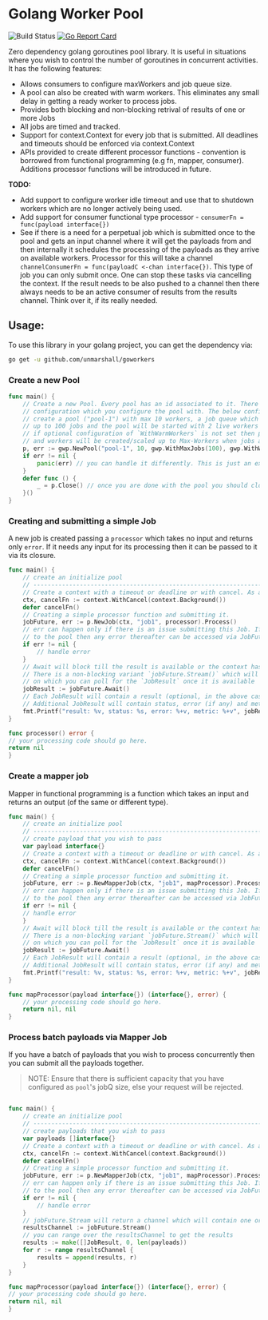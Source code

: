# Golang Worker Pool

![Build Status](https://github.com/unmarshall/goworkers/actions/workflows/go.yml/badge.svg)
[![Go Report Card](https://goreportcard.com/badge/github.com/unmarshall/goworkers)](https://goreportcard.com/report/github.com/unmarshall/goworkers)

Zero dependency golang goroutines pool library. It is useful in situations where you wish to control the number of goroutines in concurrent activities. It has the following
features:

* Allows consumers to configure maxWorkers and job queue size.
* A pool can also be created with warm workers. This eliminates any small delay in getting a ready worker to process jobs.
* Provides both blocking and non-blocking retrival of results of one or more Jobs
* All jobs are timed and tracked.
* Support for context.Context for every job that is submitted. All deadlines and timeouts should be enforced via context.Context
* APIs provided to create different processor functions - convention is borrowed from functional programming (e.g fn, mapper, consumer). Additions processor functions will be
  introduced in future.
  
**TODO:**
* Add support to configure worker idle timeout and use that to shutdown workers which are no longer actively being used.
* Add support for consumer functional type processor - `consumerFn = func(payload interface{})`
* See if there is a need for a perpetual job which is submitted once to the pool and gets an input channel where it will get the payloads from and then internally it schedules the processing of the payloads as they arrive on available workers. Processor for this will take a channel `channelConsumerFn = func(payloadC <-chan interface{})`. This type of job you can only submit once. One can stop these tasks via cancelling the context. If the result needs to be also pushed to a channel then there always needs to be an active consumer of results from the results channel. Think over it, if its really needed.

## Usage:

To use this library in your golang project, you can get the dependency via:

```bash
go get -u github.com/unmarshall/goworkers
```

### Create a new Pool

```go
func main() {
    // Create a new Pool. Every pool has an id associated to it. There are optional
    // configuration which you configure the pool with. The below configuration will
    // create a pool ("pool-1") with max 10 workers, a job queue which is big enough to hold
    // up to 100 jobs and the pool will be started with 2 live workers waiting for jobs.
    // if optional configuration of `WithWarmWorkers` is not set then pool will not have any live workers
    // and workers will be created/scaled up to Max-Workers when jobs are submitted.
    p, err := gwp.NewPool("pool-1", 10, gwp.WithMaxJobs(100), gwp.WithWarmWorkers(2))
    if err != nil {
        panic(err) // you can handle it differently. This is just an example
    }
    defer func () {
        _ = p.Close() // once you are done with the pool you should close it.
    }()
}
```

### Creating and submitting a simple Job

A new job is created passing a `processor` which takes no input and returns only `error`. If it needs any input for its processing then it can be passed to it via its closure.

```go
func main() {
    // create an initialize pool
    // ------------------------------------------------------------------------------
    // Create a context with a timeout or deadline or with cancel. As an example we demonstrate creating a context with cancel.
    ctx, cancelFn := context.WithCancel(context.Background())
    defer cancelFn()
    // Creating a simple processor function and submitting it.
    jobFuture, err := p.NewJob(ctx, "job1", processor).Process()
    // err can happen only if there is an issue submitting this Job. If the job is submitted
    // to the pool then any error thereafter can be accessed via JobFuture
    if err != nil {
        // handle error
    }
    // Await will block till the result is available or the context has been cancelled.
    // There is a non-blocking variant `jobFuture.Stream()` which will provide you a channel
    // on which you can poll for the `JobResult` once it is available
    jobResult := jobFuture.Await()
    // Each JobResult will contain a result (optional, in the above case processor function passed in the job does not return any value other than error)
    // Additional JobResult will contain status, error (if any) and metrics.
    fmt.Printf("result: %v, status: %s, error: %+v, metric: %+v", jobResult.Result, jobResult.Status, jobResult.Err, jobResult.Metric)
}

func processor() error {
// your processing code should go here. 
return nil
}

```

### Create a mapper job

Mapper in functional programming is a function which takes an input and returns an output (of the same or different type).

```go
func main() {
    // create an initialize pool
    // ------------------------------------------------------------------------------
    // create payload that you wish to pass
    var payload interface{}
    // Create a context with a timeout or deadline or with cancel. As an example we demonstrate creating a context with cancel.
    ctx, cancelFn := context.WithCancel(context.Background())
    defer cancelFn()
    // Creating a simple processor function and submitting it.
    jobFuture, err := p.NewMapperJob(ctx, "job1", mapProcessor).ProcessPayload(payload)
    // err can happen only if there is an issue submitting this Job. If the job is submitted
    // to the pool then any error thereafter can be accessed via JobFuture
    if err != nil {
    // handle error
    }
    // Await will block till the result is available or the context has been cancelled.
    // There is a non-blocking variant `jobFuture.Stream()` which will provide you a channel
    // on which you can poll for the `JobResult` once it is available
    jobResult := jobFuture.Await()
    // Each JobResult will contain a result (optional, in the above case processor function passed in the job does not return any value other than error)
    // Additional JobResult will contain status, error (if any) and metrics.
    fmt.Printf("result: %v, status: %s, error: %+v, metric: %+v", jobResult.Result, jobResult.Status, jobResult.Err, jobResult.Metric)
}

func mapProcessor(payload interface{}) (interface{}, error) {
	// your processing code should go here. 
	return nil, nil
}
```

### Process batch payloads via Mapper Job

If you have a batch of payloads that you wish to process concurrently then you can submit all the payloads together.
> NOTE: Ensure that there is sufficient capacity that you have configured as `pool`'s jobQ size, else your request will be rejected.

```go

func main() {
    // create an initialize pool
    // ------------------------------------------------------------------------------
    // create payloads that you wish to pass
    var payloads []interface{}
    // Create a context with a timeout or deadline or with cancel. As an example we demonstrate creating a context with cancel.
    ctx, cancelFn := context.WithCancel(context.Background())
    defer cancelFn()
    // Creating a simple processor function and submitting it.
    jobFuture, err := p.NewMapperJob(ctx, "job1", mapProcessor).ProcessPayloadBatch(payloads)
    // err can happen only if there is an issue submitting this Job. If the job is submitted
    // to the pool then any error thereafter can be accessed via JobFuture
    if err != nil {
        // handle error
    }
    // jobFuture.Stream will return a channel which will contain one or more JobResults (one per payload).
    resultsChannel := jobFuture.Stream()
    // you can range over the resultsChannel to get the results
    results := make([]JobResult, 0, len(payloads))
    for r := range resultsChannel {
    	results = append(results, r)
    }
}

func mapProcessor(payload interface{}) (interface{}, error) {
// your processing code should go here. 
return nil, nil
}
```
